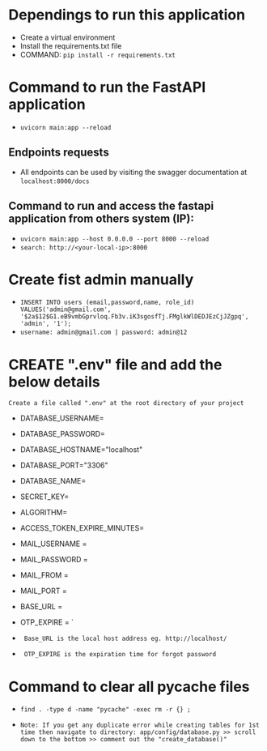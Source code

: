 # Dependings to run this application
- Create a virtual environment
- Install the requirements.txt file
- COMMAND: `pip install -r requirements.txt`

# Command to run the FastAPI application
- `uvicorn main:app --reload`

## Endpoints requests
- All endpoints can be used by visiting the swagger documentation at `localhost:8000/docs`

## Command to run and access the fastapi application from others system (IP):
- `uvicorn main:app --host 0.0.0.0 --port 8000 --reload`
- `search: http://<your-local-ip>:8000`

# Create fist admin manually
- ``` INSERT INTO users (email,password,name, role_id) VALUES('admin@gmail.com', '$2a$12$G1.eB9vmbGprvloq.Fb3v.iK3sgosfTj.FMglkWlDEDJEzCjJZgpq', 'admin', '1'); ```
- `username: admin@gmail.com | password: admin@12`

# CREATE ".env" file and add the below details
```Create a file called ".env" at the root directory of your project ``` 

- DATABASE_USERNAME=     
- DATABASE_PASSWORD=
- DATABASE_HOSTNAME="localhost"
- DATABASE_PORT="3306"
- DATABASE_NAME=

- SECRET_KEY=
- ALGORITHM=
- ACCESS_TOKEN_EXPIRE_MINUTES=

- MAIL_USERNAME = 
- MAIL_PASSWORD = 
- MAIL_FROM = 
- MAIL_PORT = 
- BASE_URL = 
- OTP_EXPIRE = `

- ` Base_URL is the local host address eg. http://localhost/`
- ` OTP_EXPIRE is the expiration time for forgot password`


# Command to clear all pycache files
- `find . -type d -name "pycache" -exec rm -r {} ;`

- `Note: If you get any duplicate error while creating tables for 1st time then navigate to directory: app/config/database.py >> scroll down to the bottom >> comment out the "create_database()" `
